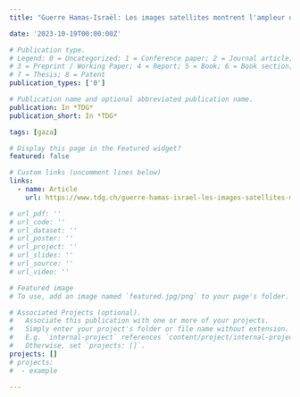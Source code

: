 ```yaml
---
title: "Guerre Hamas-Israël: Les images satellites montrent l'ampleur des dégâts à Gaza | Tribune de Genève"

date: '2023-10-19T00:00:00Z'

# Publication type.
# Legend: 0 = Uncategorized; 1 = Conference paper; 2 = Journal article;
# 3 = Preprint / Working Paper; 4 = Report; 5 = Book; 6 = Book section;
# 7 = Thesis; 8 = Patent
publication_types: ['0']

# Publication name and optional abbreviated publication name.
publication: In *TDG*
publication_short: In *TDG*

tags: [gaza]

# Display this page in the Featured widget?
featured: false

# Custom links (uncomment lines below)
links:
  - name: Article
    url: https://www.tdg.ch/guerre-hamas-israel-les-images-satellites-montrent-l-ampleur-des-degats-a-gaza-410849065989

# url_pdf: ''
# url_code: ''
# url_dataset: ''
# url_poster: ''
# url_project: ''
# url_slides: ''
# url_source: ''
# url_video: ''

# Featured image
# To use, add an image named `featured.jpg/png` to your page's folder.

# Associated Projects (optional).
#   Associate this publication with one or more of your projects.
#   Simply enter your project's folder or file name without extension.
#   E.g. `internal-project` references `content/project/internal-project/index.md`.
#   Otherwise, set `projects: []`.
projects: []
# projects:
#  - example

---
```


